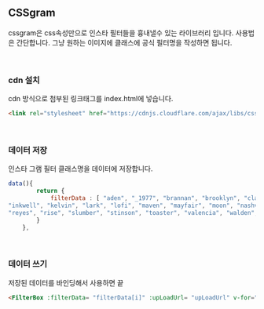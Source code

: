 ## CSSgram

cssgram은 css속성만으로 인스타 필터들을 흉내낼수 있는 라이브러리 입니다. 사용법은 간단합니다. 그냥 원하는 이미지에 클래스에 공식 필터명을 작성하면 됩니다.

<br />

### cdn 설치

cdn 방식으로 첨부된 링크태그를 index.html에 넣습니다.

```html
<link rel="stylesheet" href="https://cdnjs.cloudflare.com/ajax/libs/cssgram/0.1.12/cssgram.min.css" integrity="sha512-kr3JaEexN5V5Br47Lbg4B548Db46ulHRGGwvyZMVjnghW1BKmqIjgEgVHV8D7V+Cbqm/VBgo3Rcbtv+mGLoWXA==" crossorigin="anonymous" /> 
```

<br />

### 데이터 저장

인스타 그램 필터 클래스명을 데이터에 저장합니다.

```js
data(){
        return {
            filterData : [ "aden", "_1977", "brannan", "brooklyn", "clarendon", "earlybird", "gingham", "hudson", 
"inkwell", "kelvin", "lark", "lofi", "maven", "mayfair", "moon", "nashville", "perpetua", 
"reyes", "rise", "slumber", "stinson", "toaster", "valencia", "walden", "willow", "xpro2"]
        }
    },
```

<br />

### 데이터 쓰기

저장된 데이터를 바인딩해서 사용하면 끝

```html
<FilterBox :filterData= "filterData[i]" :upLoadUrl= "upLoadUrl" v-for="(a,i) in filterData" :key="i"> </FilterBox>
```

